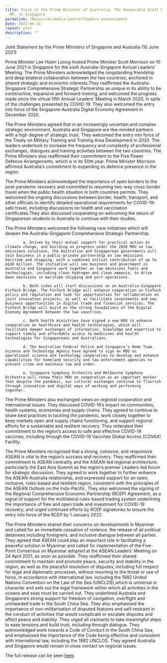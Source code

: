 ```yaml
---
title: Visit of the Prime Minister of Australia, The Honourable Scott Morrison
  MP, to Singapore
permalink: /Resources/media-centre/leaders-announcement
date: 2021-06-21
layout: post
description: ""
---
```


Joint Statement by the Prime Ministers of Singapore and Australia (10 June 2021)

Prime Minister Lee Hsien Loong hosted Prime Minister Scott Morrison on 10 June 2021 in Singapore for the sixth Australia-Singapore Annual Leaders’ Meeting. The Prime Ministers acknowledged the longstanding friendship and deep bilateral collaboration between the two countries, anchored in shared strategic and economic interests.They reaffirmed the Australia-Singapore Comprehensive Strategic Partnership as unique in its ability to be constructive, expansive and forward-looking, and welcomed the progress made since the virtual fifth Annual Leaders’ Meeting in March 2020, in spite of the challenges presented by COVID-19. They also welcomed the entry into force of the Singapore-Australia Digital Economy Agreement in December 2020.

 
The Prime Ministers agreed that in an increasingly uncertain and complex strategic environment, Australia and Singapore are like-minded partners with a high degree of strategic trust. They welcomed the entry into force of the Treaty on Military Training and Training Area Development in 2020. The leaders undertook to increase the frequency and complexity of professional exchanges, dialogues and training activities between the two countries. The Prime Ministers also reaffirmed their commitment to the Five Power Defence Arrangements, which is in its 50th year. Prime Minister Morrison affirmed Australia’s commitment to expanding its defence presence in the region. 


The Prime Ministers acknowledged the importance of open borders to the post-pandemic recovery and committed to resuming two-way cross-border travel when the public health situation in both countries permits. They welcomed the ongoing discussions between border, health, transport, and other officials to identify detailed operational requirements for COVID-19-safe travel, including discussions on health and vaccination certificates.They also discussed cooperating on welcoming the return of Singaporean students to Australia to continue with their studies.

The Prime Ministers welcomed the following new initiatives which will deepen the Australia-Singapore Comprehensive Strategic Partnership.

			a. Driven by their mutual support for practical action on climate change, and building on progress under the 2020 MOU on low emissions solutions, the Australian and Singaporean governments will join business in a public-private partnership on low emissions maritime and shipping, with a combined initial contribution of up to A$30 million. The initiative will see business and government in Australia and Singapore work together on low emissions fuels and technologies, including clean hydrogen and clean ammonia, to drive down emissions in maritime shipping and port operations.

			b. Both sides will start discussions on an Australia-Singapore FinTech Bridge. The FinTech Bridge will enhance cooperation on FinTech policy and regulation and look for opportunities for collaboration on joint innovation projects, as well as facilitate investments and new business opportunities in digital trade and financial services. The FinTech Bridge will build on the strong foundations of the Digital Economy Agreement between the two countries.

			c. Both health ministries have signed a new MOU to enhance cooperation on healthcare and health technologies, which will facilitate deeper exchanges of information, knowledge and expertise to support timely and affordable access to medicines and health technologies for Singaporeans and Australians.

			d. The Australian Federal Police and Singapore’s Home Team Science and Technology Agency have agreed to sign an MOU on operational science and technology cooperation to develop and enhance capabilities for homeland security and law enforcement agencies to prevent crime and maintain law and order.

			e. Singapore Symphony Orchestra and Melbourne Symphony Orchestra will renew their MOU on cooperation as an important marker that despite the pandemic, our cultural exchanges continue to flourish through innovative and digital ways of working and performing together.

The Prime Ministers also exchanged views on regional cooperation and international issues. They discussed COVID-19’s impact on communities, health systems, economies and supply chains. They agreed to continue to share best practices in tackling the pandemic, work closely together to keep markets open and supply chains functioning, and support regional efforts for a sustainable and resilient recovery. They reiterated their commitment to the region’s access to safe and effective COVID-19 vaccines, including through the COVID-19 Vaccines Global Access (COVAX) Facility.

The Prime Ministers recognised that a strong, cohesive, and responsive ASEAN is vital to the region’s success and recovery. They reaffirmed their commitment to ASEAN centrality and the ASEAN-led regional architecture, particularly the East Asia Summit as the region’s premier Leaders-led forum for strategic discussion. They agreed to work together to further enhance the ASEAN-Australia relationship, and expressed support for an open, inclusive, rules-based and resilient region, consistent with the principles of the ASEAN Outlook on the Indo-Pacific. They also welcomed the signing of the Regional Comprehensive Economic Partnership (RCEP) Agreement, as a signal of support for the multilateral rules-based trading system underlining the importance of free and open trade and investment for COVID-19 recovery, and urged continued efforts by RCEP signatories to ensure the entry into force of the RCEP by 1 January 2022. 

The Prime Ministers shared their concerns on developments in Myanmar and called for an immediate cessation of violence, the release of all political detainees including foreigners, and inclusive dialogue between all parties. They agreed that ASEAN could play an important role in facilitating a peaceful solution in Myanmar and called for implementation of the Five-Point Consensus on Myanmar adopted at the ASEAN Leaders’ Meeting on 24 April 2021, as soon as possible. They reaffirmed their shared commitment to maintain and promote peace, security and stability in the region, as well as the peaceful resolution of disputes,  including full respect for legal and diplomatic processes, without resorting to the threat or use of force, in accordance with international law, including the 1982 United Nations Convention on the Law of the Sea (UNCLOS),which is universal in character and sets out the legal framework within which all activities in the oceans and seas must be carried out. They underlined Australia and Singapore’s strong support for freedom of navigation, overflight and unimpeded trade in the South China Sea. They also emphasised the importance of non-militarisation of disputed features and self-restraint in the conduct of activities that would complicate or escalate disputes and affect peace and stability. They urged all claimants to take meaningful steps to ease tensions and build trust, including through dialogue. They acknowledged work towards a Code of Conduct in the South China Sea, and emphasised the importance of the Code being effective and consistent with international law, including the 1982 UNCLOS. They agreed Australia and Singapore would remain in close contact on regional issues.

The full release can be seen [here](https://www.mfa.gov.sg/Newsroom/Press-Statements-Transcripts-and-Photos/2021/06/20210610-Australia-PM-Visit).